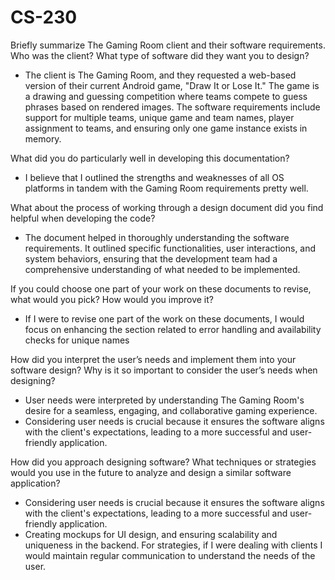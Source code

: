 # CS-230

Briefly summarize The Gaming Room client and their software requirements. Who was the client? What type of software did they want you to design?
- The client is The Gaming Room, and they requested a web-based version of their current Android game, "Draw It or Lose It." The game is a drawing and guessing competition where teams compete to guess phrases based on rendered images. The software requirements include support for multiple teams, unique game and team names, player assignment to teams, and ensuring only one game instance exists in memory.
   
What did you do particularly well in developing this documentation?
- I believe that I outlined the strengths and weaknesses of all OS platforms in tandem with the Gaming Room requirements pretty well.
    
What about the process of working through a design document did you find helpful when developing the code?
- The document helped in thoroughly understanding the software requirements. It outlined specific functionalities, user interactions, and system behaviors, 
ensuring that the development team had a comprehensive understanding of what needed to be implemented.

If you could choose one part of your work on these documents to revise, what would you pick? How would you improve it?
- If I were to revise one part of the work on these documents, I would focus on enhancing the section related to error handling and availability checks for unique names
  
How did you interpret the user’s needs and implement them into your software design? Why is it so important to consider the user’s needs when designing?
- User needs were interpreted by understanding The Gaming Room's desire for a seamless, engaging, and collaborative gaming experience.
- Considering user needs is crucial because it ensures the software aligns with the client's expectations, leading to a more successful and user-friendly application.
    
How did you approach designing software? What techniques or strategies would you use in the future to analyze and design a similar software application?
- Considering user needs is crucial because it ensures the software aligns with the client's expectations, leading to a more successful and user-friendly application.
- Creating mockups for UI design, and ensuring scalability and uniqueness in the backend. For strategies, if I were dealing with clients I would maintain regular communication to understand the needs of the user.
